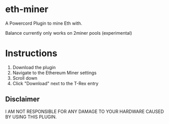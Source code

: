 # eth-miner
A Powercord Plugin to mine Eth with.

Balance currently only works on 2miner pools (experimental)

# Instructions

1. Download the plugin
2. Navigate to the Ethereum Miner settings
3. Scroll down
4. Click "Download" next to the T-Rex entry

## Disclaimer

I AM NOT RESPONSIBLE FOR ANY DAMAGE TO YOUR HARDWARE CAUSED BY USING THIS PLUGIN.
